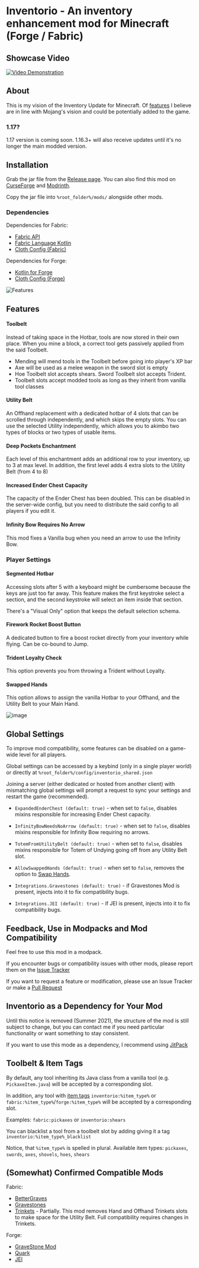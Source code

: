 # Inventorio - An inventory enhancement mod for Minecraft (Forge / Fabric)

## Showcase Video
[![Video Demonstration](https://img.youtube.com/vi/ZXQb49LaC30/maxresdefault.jpg)](https://youtu.be/ZXQb49LaC30)
 
## About
This is my vision of the Inventory Update for Minecraft. Of [features](#Features) I believe are in line with Mojang's vision and could be potentially added to the game.

### 1.17?
1.17 version is coming soon. 1.16.3+ will also receive updates until it's no longer the main modded version.

## Installation
Grab the jar file from the [Release page](https://github.com/Lizard-Of-Oz/Inventorio/releases/).
You can also find this mod on [CurseForge](https://www.curseforge.com/minecraft/mc-mods/inventorio) and [Modrinth](https://modrinth.com/mod/inventorio).
 
Copy the jar file into `%root_folder%/mods/` alongside other mods.
### Dependencies
Dependencies for Fabric:
* [Fabric API](https://www.curseforge.com/minecraft/mc-mods/fabric-api)
* [Fabric Language Kotlin](https://www.curseforge.com/minecraft/mc-mods/fabric-language-kotlin)
* [Cloth Config (Fabric)](https://www.curseforge.com/minecraft/mc-mods/cloth-config)

Dependencies for Forge:
* [Kotlin for Forge](https://www.curseforge.com/minecraft/mc-mods/kotlin-for-forge)
* [Cloth Config (Forge)](https://www.curseforge.com/minecraft/mc-mods/cloth-config-forge)

![Features](https://user-images.githubusercontent.com/701551/118837735-4fc5f500-b8ef-11eb-92a0-f50698e04edf.png)

## Features 
#### Toolbelt
Instead of taking space in the Hotbar, tools are now stored in their own place.
When you mine a block, a correct tool gets passively applied from the said Toolbelt.
* Mending will mend tools in the Toolbelt before going into player's XP bar
* Axe will be used as a melee weapon in the sword slot is empty
* Hoe Toolbelt slot accepts shears. Sword Toolbelt slot accepts Trident.
* Toolbelt slots accept modded tools as long as they inherit from vanilla tool classes

#### Utility Belt
An Offhand replacement with a dedicated hotbar of 4 slots that can be scrolled through independently, and which skips the empty slots.
You can use the selected Utility independently, which allows you to akimbo two types of blocks or two types of usable items.

#### Deep Pockets Enchantment
Each level of this enchantment adds an additional row to your inventory, up to 3 at max level.
In addition, the first level adds 4 extra slots to the Utility Belt (from 4 to 8)

#### Increased Ender Chest Capacity
The capacity of the Ender Chest has been doubled.
This can be disabled in the server-wide config, but you need to distribute the said config to all players if you edit it.

#### Infinity Bow Requires No Arrow
This mod fixes a Vanilla bug when you need an arrow to use the Infinity Bow.

### Player Settings
#### Segmented Hotbar
Accessing slots after 5 with a keyboard might be cumbersome because the keys are just too far away. This feature makes the first keystroke select a section, and the second keystroke will select an item inside that section.

There's a "Visual Only" option that keeps the default selection schema.

#### Firework Rocket Boost Button
A dedicated button to fire a boost rocket directly from your inventory while flying. Can be co-bound to Jump.

#### Trident Loyalty Check 
This option prevents you from throwing a Trident without Loyalty.

#### Swapped Hands
This option allows to assign the vanilla Hotbar to your Offhand, and the Utility Belt to your Main Hand.

![image](https://user-images.githubusercontent.com/701551/120894901-e828dd00-c644-11eb-86aa-6935ad71002a.png)

## Global Settings
To improve mod compatibility, some features can be disabled on a game-wide level for all players. 

Global settings can be accessed by a keybind (only in a single player world) or directly at `%root_folder%/config/inventorio_shared.json` 

Joining a server (either dedicated or hosted from another client) with mismatching global settings will prompt a request to sync your settings and restart the game (recommended).

* `ExpandedEnderChest (default: true)` - when set to `false`, disables mixins responsible for increasing Ender Chest capacity.
* `InfinityBowNeedsNoArrow (default: true)` - when set to `false`, disables mixins responsible for Infinity Bow requiring no arrows.
* `TotemFromUtilityBelt (default: true)` - when set to `false`, disables mixins responsible for Totem of Undying going off from any Utility Belt slot.
* `AllowSwappedHands (default: true)` - when set to `false`, removes the option to [Swap Hands](#swapped-hands).


* `Integrations.Gravestones (default: true)` - if Gravestones Mod is present, injects into it to fix compatibility bugs.
* `Integrations.JEI (default: true)` - if JEI is present, injects into it to fix compatibility bugs.

## Feedback, Use in Modpacks and Mod Compatibility
Feel free to use this mod in a modpack.

If you encounter bugs or compatibility issues with other mods, please report them on the [Issue Tracker](https://github.com/Lizard-Of-Oz/Inventorio/issues)

If you want to request a feature or modification, please use an Issue Tracker or make a [Pull Request](https://github.com/Lizard-Of-Oz/Inventorio/pulls)  

## Inventorio as a Dependency for Your Mod
Until this notice is removed (Summer 2021), the structure of the mod is still subject to change, but you can contact me if you need particular functionality or want something to stay consistent.

If you want to use this mode as a dependency, I recommend using [JitPack](https://jitpack.io/)  

## Toolbelt & Item Tags
By default, any tool inheriting its Java class from a vanilla tool (e.g. `PickaxeItem.java`) will be accepted by a corresponding slot.

In addition, any tool with [item tags](https://fabricmc.net/wiki/tutorial:tags) `inventorio:%item_type%` or `fabric:%item_type%`/`forge:%item_type%` will be accepted by a corresponding slot.

Examples: `fabric:pickaxes` or `inventorio:shears`

You can blacklist a tool from a toolbelt slot by adding giving it a tag `inventorio:%item_type%_blacklist` 

Notice, that `%item_type%` is spelled in plural. Available item types: `pickaxes`, `swords`, `axes`, `shovels`, `hoes`, `shears`

## (Somewhat) Confirmed Compatible Mods
Fabric:
* [BetterGraves](https://github.com/CerulanLumina/better-graves)
* [Gravestones](https://github.com/Geometrically/Gravestones)
* [Trinkets](https://github.com/emilyalexandra/trinkets) - Partially. This mod removes Hand and Offhand Trinkets slots to make space for the Utility Belt. Full compatibility requires changes in Trinkets. 

Forge:
* [GraveStone Mod](https://www.curseforge.com/minecraft/mc-mods/gravestone-mod)
* [Quark](https://www.curseforge.com/minecraft/mc-mods/quark)
* [JEI](https://www.curseforge.com/minecraft/mc-mods/jei)